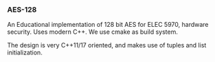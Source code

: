 ### AES-128

An Educational implementation of 128 bit AES for ELEC 5970, hardware security.
Uses modern C++. We use cmake as build system.

The design is very C++11/17 oriented, and makes use of tuples and list
initialization.
